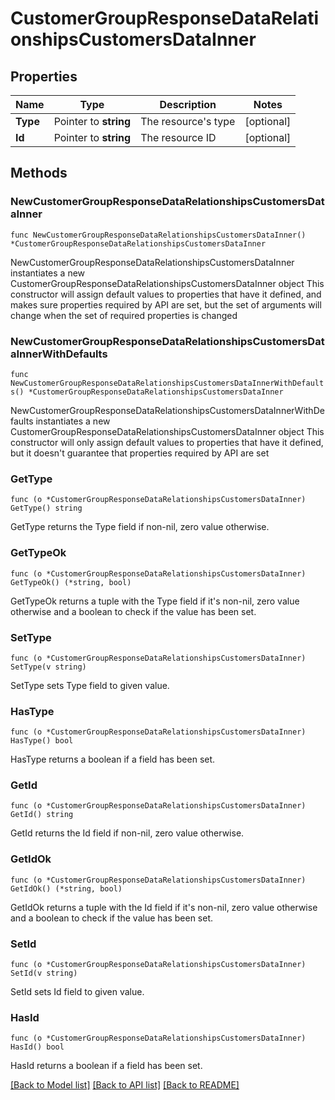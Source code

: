 # CustomerGroupResponseDataRelationshipsCustomersDataInner

## Properties

Name | Type | Description | Notes
------------ | ------------- | ------------- | -------------
**Type** | Pointer to **string** | The resource&#39;s type | [optional] 
**Id** | Pointer to **string** | The resource ID | [optional] 

## Methods

### NewCustomerGroupResponseDataRelationshipsCustomersDataInner

`func NewCustomerGroupResponseDataRelationshipsCustomersDataInner() *CustomerGroupResponseDataRelationshipsCustomersDataInner`

NewCustomerGroupResponseDataRelationshipsCustomersDataInner instantiates a new CustomerGroupResponseDataRelationshipsCustomersDataInner object
This constructor will assign default values to properties that have it defined,
and makes sure properties required by API are set, but the set of arguments
will change when the set of required properties is changed

### NewCustomerGroupResponseDataRelationshipsCustomersDataInnerWithDefaults

`func NewCustomerGroupResponseDataRelationshipsCustomersDataInnerWithDefaults() *CustomerGroupResponseDataRelationshipsCustomersDataInner`

NewCustomerGroupResponseDataRelationshipsCustomersDataInnerWithDefaults instantiates a new CustomerGroupResponseDataRelationshipsCustomersDataInner object
This constructor will only assign default values to properties that have it defined,
but it doesn't guarantee that properties required by API are set

### GetType

`func (o *CustomerGroupResponseDataRelationshipsCustomersDataInner) GetType() string`

GetType returns the Type field if non-nil, zero value otherwise.

### GetTypeOk

`func (o *CustomerGroupResponseDataRelationshipsCustomersDataInner) GetTypeOk() (*string, bool)`

GetTypeOk returns a tuple with the Type field if it's non-nil, zero value otherwise
and a boolean to check if the value has been set.

### SetType

`func (o *CustomerGroupResponseDataRelationshipsCustomersDataInner) SetType(v string)`

SetType sets Type field to given value.

### HasType

`func (o *CustomerGroupResponseDataRelationshipsCustomersDataInner) HasType() bool`

HasType returns a boolean if a field has been set.

### GetId

`func (o *CustomerGroupResponseDataRelationshipsCustomersDataInner) GetId() string`

GetId returns the Id field if non-nil, zero value otherwise.

### GetIdOk

`func (o *CustomerGroupResponseDataRelationshipsCustomersDataInner) GetIdOk() (*string, bool)`

GetIdOk returns a tuple with the Id field if it's non-nil, zero value otherwise
and a boolean to check if the value has been set.

### SetId

`func (o *CustomerGroupResponseDataRelationshipsCustomersDataInner) SetId(v string)`

SetId sets Id field to given value.

### HasId

`func (o *CustomerGroupResponseDataRelationshipsCustomersDataInner) HasId() bool`

HasId returns a boolean if a field has been set.


[[Back to Model list]](../README.md#documentation-for-models) [[Back to API list]](../README.md#documentation-for-api-endpoints) [[Back to README]](../README.md)


